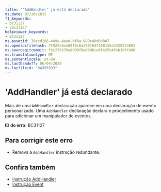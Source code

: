 ```yaml
---
title: "'AddHandler' já está declarado"
ms.date: 07/20/2015
f1_keywords:
- bc31127
- vbc31127
helpviewer_keywords:
- BC31127
ms.assetid: 70ecd206-449e-4ae0-bf6a-980c40d8d847
ms.openlocfilehash: 75922ebee69f8c6a250f637308156a232557e862
ms.sourcegitcommit: f8c270376ed905f6a8896ce0fe25b4f4b38ff498
ms.translationtype: MT
ms.contentlocale: pt-BR
ms.lasthandoff: 06/04/2020
ms.locfileid: "84395993"
---
```

# <a name="addhandler-is-already-declared"></a>'AddHandler' já está declarado
Mais de uma `AddHandler` declaração aparece em uma declaração de evento personalizado. Uma `AddHandler` declaração declara o procedimento usado para adicionar um manipulador de eventos.  
  
 **ID do erro:** BC31127  
  
## <a name="to-correct-this-error"></a>Para corrigir este erro  
  
- Remova a `AddHandler` instrução redundante.  
  
## <a name="see-also"></a>Confira também

- [Instrução AddHandler](../language-reference/statements/addhandler-statement.md)
- [Instrução Event](../language-reference/statements/event-statement.md)
